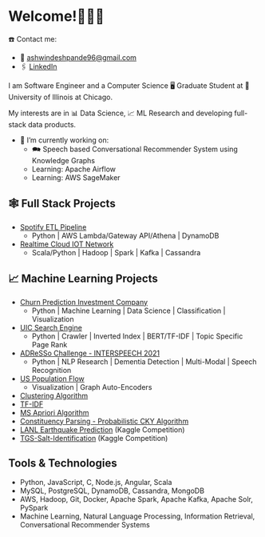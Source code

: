 # Welcome!🙋🏻‍♂️
☎️ Contact me: 
* 📧 [ashwindeshpande96@gmail.com](mailto:ashwindeshpande96@gmail.com)
* 🖇️ [LinkedIn](https://www.linkedin.com/in/ashwin-deshpande-li96/)

I am Software Engineer and a  Computer Science 🖥️ Graduate Student at 🏢 University of Illinois at Chicago.

My interests are in 📊 Data Science, 📈 ML Research and developing full-stack data products.

- 🔭 I’m currently working on:
  * 🗪 Speech based Conversational Recommender System using Knowledge Graphs
  * Learning: Apache Airflow
  * Learning: AWS SageMaker
  
## 🕸️ Full Stack Projects
* [Spotify ETL Pipeline](https://github.com/AshwinDeshpande96/Spotify-ETL-Pipeline-AWS-Lambda-DynamoDB)
  * Python | AWS Lambda/Gateway API/Athena | DynamoDB
* [Realtime Cloud IOT Network](Realtime_Cloud_IOT_Network_Kafka_Spark_Cassandra)
  * Scala/Python | Hadoop | Spark | Kafka | Cassandra

## 📈 Machine Learning Projects
* [Churn Prediction Investment Company](https://github.com/AshwinDeshpande96/Churn-Prediction-Investment-Company)
  * Python | Machine Learning | Data Science | Classification | Visualization
* [UIC Search Engine](https://github.com/AshwinDeshpande96/Search-Engine)
  * Python | Crawler | Inverted Index | BERT/TF-IDF | Topic Specific Page Rank
* [ADReSSo Challenge - INTERSPEECH 2021](https://github.com/AshwinDeshpande96/MMSE_Prediction2021)
  * Python | NLP Research | Dementia Detection | Multi-Modal | Speech Recognition
* [US Population Flow](https://github.com/AshwinDeshpande96/US_Population_Flow_VGAE)
  * Visualization | Graph Auto-Encoders 
* [Clustering Algorithm](https://github.com/AshwinDeshpande96/Clustering_Algorithms)
* [TF-IDF](https://github.com/AshwinDeshpande96/TF-IDF)
* [MS Apriori Algorithm](https://github.com/AshwinDeshpande96/Apriori_Algorithm)
* [Constituency Parsing - Probabilistic CKY Algorithm](https://github.com/AshwinDeshpande96/Probabilistic_CKY_Algorithm)
* [LANL Earthquake Prediction](https://github.com/AshwinDeshpande96/LANL-Earthquake-Prediction) (Kaggle Competition)
* [TGS-Salt-Identification](https://github.com/AshwinDeshpande96/TGS-Salt-Identification) (Kaggle Competition)

## Tools & Technologies
* Python, JavaScript, C, Node.js, Angular, Scala
* MySQL, PostgreSQL, DynamoDB, Cassandra, MongoDB
* AWS, Hadoop, Git, Docker, Apache Spark, Apache Kafka, Apache Solr, PySpark
* Machine Learning, Natural Language Processing, Information Retrieval, Conversational Recommender Systems

<!--
**AshwinDeshpande96/AshwinDeshpande96** is a ✨ _special_ ✨ repository because its `README.md` (this file) appears on your GitHub profile.

Here are some ideas to get you started:

- 🔭 I’m currently working on ...
- 🌱 I’m currently learning ...
- 👯 I’m looking to collaborate on ...
- 🤔 I’m looking for help with ...
- 💬 Ask me about ...
- 📫 How to reach me: ...
- 😄 Pronouns: ...
- ⚡ Fun fact: ...
-->
